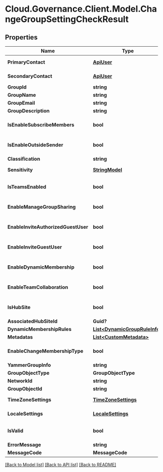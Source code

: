 # Cloud.Governance.Client.Model.ChangeGroupSettingCheckResult
## Properties

Name | Type | Description | Notes
------------ | ------------- | ------------- | -------------
**PrimaryContact** | [**ApiUser**](ApiUser.md) | ApiUser model | [optional] 
**SecondaryContact** | [**ApiUser**](ApiUser.md) | ApiUser model | [optional] 
**GroupId** | **string** |  | [optional] 
**GroupName** | **string** |  | [optional] 
**GroupEmail** | **string** |  | [optional] 
**GroupDescription** | **string** |  | [optional] 
**IsEnableSubscribeMembers** | **bool** |  | [optional] [default to false]
**IsEnableOutsideSender** | **bool** |  | [optional] [default to false]
**Classification** | **string** |  | [optional] 
**Sensitivity** | [**StringModel**](StringModel.md) | StringModel model | [optional] 
**IsTeamsEnabled** | **bool** |  | [optional] [default to false]
**EnableManageGroupSharing** | **bool** |  | [optional] [default to false]
**EnableInviteAuthorizedGuestUser** | **bool** |  | [optional] [default to false]
**EnableInviteGuestUser** | **bool** |  | [optional] [default to false]
**EnableDynamicMembership** | **bool** |  | [optional] [default to false]
**EnableTeamCollaboration** | **bool** |  | [optional] [default to false]
**IsHubSite** | **bool** |  | [optional] [default to false]
**AssociatedHubSiteId** | **Guid?** |  | [optional] 
**DynamicMembershipRules** | [**List&lt;DynamicGroupRuleInfo&gt;**](DynamicGroupRuleInfo.md) |  | [optional] 
**Metadatas** | [**List&lt;CustomMetadata&gt;**](CustomMetadata.md) |  | [optional] 
**EnableChangeMembershipType** | **bool** |  | [optional] [default to false]
**YammerGroupInfo** | **string** |  | [optional] 
**GroupObjectType** | **GroupObjectType** |  | [optional] 
**NetworkId** | **string** |  | [optional] 
**GroupObjectId** | **string** |  | [optional] 
**TimeZoneSettings** | [**TimeZoneSettings**](TimeZoneSettings.md) | timezone settings | [optional] 
**LocaleSettings** | [**LocaleSettings**](LocaleSettings.md) | Locale settings | [optional] 
**IsValid** | **bool** |  | [optional] [default to false]
**ErrorMessage** | **string** |  | [optional] 
**MessageCode** | **MessageCode** |  | [optional] 

[[Back to Model list]](../README.md#documentation-for-models) [[Back to API list]](../README.md#documentation-for-api-endpoints) [[Back to README]](../README.md)

